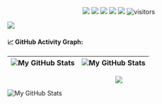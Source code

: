 <p align="center">
    <a href="https://github.com/vaibhavvikas/vaibhavvikas"><img src="https://img.shields.io/badge/status-updating-brightgreen.svg"></a>
    <a href="https://github.com/python/cpython"><img src="https://img.shields.io/badge/Python-3.9-FF1493.svg"></a>
    <a href="https://github.com/vaibhavvikas/vaibhavvikas/graphs/contributors"><img src="https://img.shields.io/github/contributors/vaibhavvikas/vaibhavvikas?color=blue"></a>
    <a href="https://github.com/vaibhavvikas/vaibhavvikas/stargazers"><img src="https://img.shields.io/github/stars/vaibhavvikas/vaibhavvikas.svg?logo=github"></a>
    <a href="https://github.com/vaibhavvikas/vaibhavvikas/network/members"><img src="https://img.shields.io/github/forks/vaibhavvikas/vaibhavvikas.svg?color=blue&logo=github"></a>
    <img src="https://visitor-badge.laobi.icu/badge?page_id=vaibhavvikas.vaibhavvikas" alt="visitors"/>
</p>

![](https://github.com/vaibhavvikas/vaibhavvikas/raw/main/src/header_.png)


#### 📈 GitHub Activity Graph:

<img src="https://github-readme-stats.vercel.app/api?username=vaibhavvikas&show_icons=true&theme=default&include_all_commits=true#gh-light-mode-only" alt="My GitHub Stats"/> | <img src="https://github-readme-stats.vercel.app/api/top-langs/?username=vaibhavvikas&theme=default&langs_count=8&layout=compact#gh-light-mode-only" alt="My GitHub Stats"/>
--- | ---

<p align="center">
    <img src="https://github-readme-streak-stats.herokuapp.com/?user=vaibhavvikas&theme=default"/>
</p>

<img src="https://raw.githubusercontent.com/vaibhavvikas/vaibhavvikas/output/github-contribution-grid-snake-default.svg#gh-light-mode-only" alt="My GitHub Stats"/>
